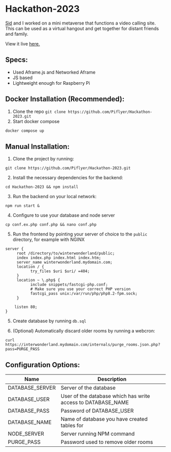 # Hackathon-2023
[Sid](https://github.com/Sid220) and I worked on a mini metaverse that functions a video calling site. This can be used as a virtual hangout and get together for distant friends and family.

View it live [here.](https://winterwonderland.plios.tech/)

## Specs:
* Used Aframe.js and Networked Aframe
* JS based
* Lightweight enough for Raspberry Pi

## Docker Installation (Recommended):
1) Clone the repo
`git clone https://github.com/Piflyer/Hackathon-2023.git`
2) Start docker compose
```sh
docker compose up
```

## Manual Installation:

1) Clone the project by running:

`git clone https://github.com/Piflyer/Hackathon-2023.git`

2) Install the necessary dependencies for the backend:

`cd Hackathon-2023 && npm install`

3) Run the backend on your local network:

`npm run start &`

4) Configure to use your database and node server

`cp conf.ex.php conf.php && nano conf.php`

5) Run the frontend by pointing your server of choice to the `public` directory, for example with NGINX

```nginx
server {
     root /directory/to/winterwonderland/public;
     index index.php index.html index.htm;
     server_name winterwonderland.mydomain.com;
     location / {
           try_files $uri $uri/ =404;
     }
     location ~ \.php$ {
           include snippets/fastcgi-php.conf;
           # Make sure you use your correct PHP version
           fastcgi_pass unix:/var/run/php/php8.2-fpm.sock;
     }

    listen 80;
}
```

5) Create database by running `db.sql`

6) (Optional) Automatically discard older rooms by running a webcron:

`curl https://interwonderland.mydomain.com/internals/purge_rooms.json.php?pass=PURGE_PASS`

## Configuration Options:

| Name            | Description                                                  |
|-----------------|--------------------------------------------------------------|
| DATABASE_SERVER | Server of the database                                       |
| DATABASE_USER   | User of the database which has write access to DATABASE_NAME |
| DATABASE_PASS   | Password of DATABASE_USER                                    |
| DATABASE_NAME   | Name of database you have created tables for                 |
| NODE_SERVER     | Server running NPM command                                   |
| PURGE_PASS      | Password used to remove older rooms                          |